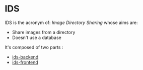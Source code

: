 # IDS

IDS is the acronym of: *Image Directory Sharing* whose aims are:
 * Share images from a directory
 * Doesn't use a database
 
It's composed of two parts :

 * [ids-backend](https://github.com/cyosp/ids-backend)
 * [ids-frontend](https://github.com/cyosp/ids-frontend)
